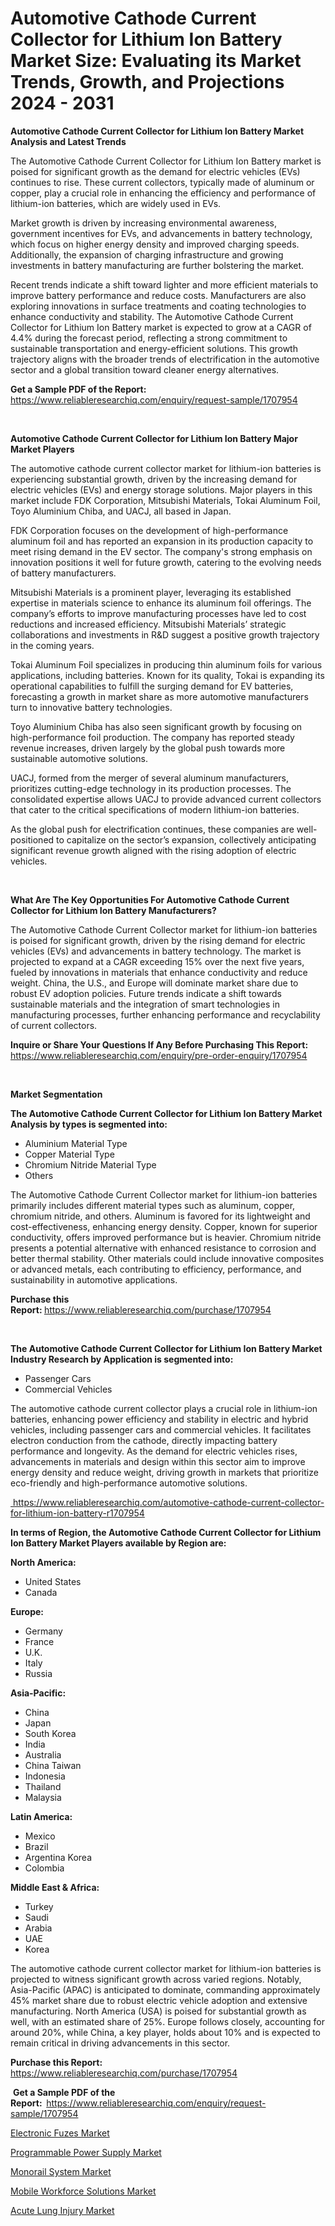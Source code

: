 <p><h1>Automotive Cathode Current Collector for Lithium Ion Battery Market Size: Evaluating its Market Trends, Growth, and Projections 2024 - 2031</h1></p><p><strong>Automotive Cathode Current Collector for Lithium Ion Battery Market Analysis and Latest Trends</strong></p>
<p><p>The Automotive Cathode Current Collector for Lithium Ion Battery market is poised for significant growth as the demand for electric vehicles (EVs) continues to rise. These current collectors, typically made of aluminum or copper, play a crucial role in enhancing the efficiency and performance of lithium-ion batteries, which are widely used in EVs. </p><p>Market growth is driven by increasing environmental awareness, government incentives for EVs, and advancements in battery technology, which focus on higher energy density and improved charging speeds. Additionally, the expansion of charging infrastructure and growing investments in battery manufacturing are further bolstering the market. </p><p>Recent trends indicate a shift toward lighter and more efficient materials to improve battery performance and reduce costs. Manufacturers are also exploring innovations in surface treatments and coating technologies to enhance conductivity and stability. The Automotive Cathode Current Collector for Lithium Ion Battery market is expected to grow at a CAGR of 4.4% during the forecast period, reflecting a strong commitment to sustainable transportation and energy-efficient solutions. This growth trajectory aligns with the broader trends of electrification in the automotive sector and a global transition toward cleaner energy alternatives.</p></p>
<p><strong>Get a Sample PDF of the Report:&nbsp;</strong> <a href="https://www.reliableresearchiq.com/enquiry/request-sample/1707954?utm_campaign=904&utm_medium=2&utm_source=Github&utm_content=ia&utm_term=07102024&utm_id=automotive-cathode-current-collector-for-lithium-ion-battery">https://www.reliableresearchiq.com/enquiry/request-sample/1707954</a></p>
<p>&nbsp;</p>
<p><strong>Automotive Cathode Current Collector for Lithium Ion Battery Major Market Players</strong></p>
<p><p>The automotive cathode current collector market for lithium-ion batteries is experiencing substantial growth, driven by the increasing demand for electric vehicles (EVs) and energy storage solutions. Major players in this market include FDK Corporation, Mitsubishi Materials, Tokai Aluminum Foil, Toyo Aluminium Chiba, and UACJ, all based in Japan.</p><p>FDK Corporation focuses on the development of high-performance aluminum foil and has reported an expansion in its production capacity to meet rising demand in the EV sector. The company's strong emphasis on innovation positions it well for future growth, catering to the evolving needs of battery manufacturers.</p><p>Mitsubishi Materials is a prominent player, leveraging its established expertise in materials science to enhance its aluminum foil offerings. The company’s efforts to improve manufacturing processes have led to cost reductions and increased efficiency. Mitsubishi Materials’ strategic collaborations and investments in R&D suggest a positive growth trajectory in the coming years.</p><p>Tokai Aluminum Foil specializes in producing thin aluminum foils for various applications, including batteries. Known for its quality, Tokai is expanding its operational capabilities to fulfill the surging demand for EV batteries, forecasting a growth in market share as more automotive manufacturers turn to innovative battery technologies.</p><p>Toyo Aluminium Chiba has also seen significant growth by focusing on high-performance foil production. The company has reported steady revenue increases, driven largely by the global push towards more sustainable automotive solutions.</p><p>UACJ, formed from the merger of several aluminum manufacturers, prioritizes cutting-edge technology in its production processes. The consolidated expertise allows UACJ to provide advanced current collectors that cater to the critical specifications of modern lithium-ion batteries.</p><p>As the global push for electrification continues, these companies are well-positioned to capitalize on the sector’s expansion, collectively anticipating significant revenue growth aligned with the rising adoption of electric vehicles.</p></p>
<p>&nbsp;</p>
<p><strong>What Are The Key Opportunities For Automotive Cathode Current Collector for Lithium Ion Battery Manufacturers?</strong></p>
<p><p>The Automotive Cathode Current Collector market for lithium-ion batteries is poised for significant growth, driven by the rising demand for electric vehicles (EVs) and advancements in battery technology. The market is projected to expand at a CAGR exceeding 15% over the next five years, fueled by innovations in materials that enhance conductivity and reduce weight. China, the U.S., and Europe will dominate market share due to robust EV adoption policies. Future trends indicate a shift towards sustainable materials and the integration of smart technologies in manufacturing processes, further enhancing performance and recyclability of current collectors.</p></p>
<p><strong>Inquire or Share Your Questions If Any Before Purchasing This Report:</strong> <a href="https://www.reliableresearchiq.com/enquiry/pre-order-enquiry/1707954?utm_campaign=904&utm_medium=2&utm_source=Github&utm_content=ia&utm_term=07102024&utm_id=automotive-cathode-current-collector-for-lithium-ion-battery">https://www.reliableresearchiq.com/enquiry/pre-order-enquiry/1707954</a></p>
<p>&nbsp;</p>
<p><strong>Market Segmentation</strong></p>
<p><strong>The Automotive Cathode Current Collector for Lithium Ion Battery Market Analysis by types is segmented into:</strong></p>
<p><ul><li>Aluminium Material Type</li><li>Copper Material Type</li><li>Chromium Nitride Material Type</li><li>Others</li></ul></p>
<p><p>The Automotive Cathode Current Collector market for lithium-ion batteries primarily includes different material types such as aluminum, copper, chromium nitride, and others. Aluminum is favored for its lightweight and cost-effectiveness, enhancing energy density. Copper, known for superior conductivity, offers improved performance but is heavier. Chromium nitride presents a potential alternative with enhanced resistance to corrosion and better thermal stability. Other materials could include innovative composites or advanced metals, each contributing to efficiency, performance, and sustainability in automotive applications.</p></p>
<p><strong>Purchase this Report:&nbsp;</strong><a href="https://www.reliableresearchiq.com/purchase/1707954?utm_campaign=904&utm_medium=2&utm_source=Github&utm_content=ia&utm_term=07102024&utm_id=automotive-cathode-current-collector-for-lithium-ion-battery">https://www.reliableresearchiq.com/purchase/1707954</a></p>
<p>&nbsp;</p>
<p><strong>The Automotive Cathode Current Collector for Lithium Ion Battery Market Industry Research by Application is segmented into:</strong></p>
<p><ul><li>Passenger Cars</li><li>Commercial Vehicles</li></ul></p>
<p><p>The automotive cathode current collector plays a crucial role in lithium-ion batteries, enhancing power efficiency and stability in electric and hybrid vehicles, including passenger cars and commercial vehicles. It facilitates electron conduction from the cathode, directly impacting battery performance and longevity. As the demand for electric vehicles rises, advancements in materials and design within this sector aim to improve energy density and reduce weight, driving growth in markets that prioritize eco-friendly and high-performance automotive solutions.</p></p>
<p><a href="https://www.reliableresearchiq.com/automotive-cathode-current-collector-for-lithium-ion-battery-r1707954?utm_campaign=904&utm_medium=2&utm_source=Github&utm_content=ia&utm_term=07102024&utm_id=automotive-cathode-current-collector-for-lithium-ion-battery">&nbsp;https://www.reliableresearchiq.com/automotive-cathode-current-collector-for-lithium-ion-battery-r1707954</a></p>
<p><strong>In terms of Region, the Automotive Cathode Current Collector for Lithium Ion Battery Market Players available by Region are:</strong></p>
<p>
    <p> <strong> North America: </strong>
        <ul>
            <li>United States</li>
            <li>Canada</li>
        </ul>
        </p> 
    <p> <strong> Europe: </strong>
        <ul>
            <li>Germany</li>
            <li>France</li>
            <li>U.K.</li>
            <li>Italy</li>
            <li>Russia</li>
        </ul>
        </p> 
    <p> <strong> Asia-Pacific: </strong>
        <ul>
            <li>China</li>
            <li>Japan</li>
            <li>South Korea</li>
            <li>India</li>
            <li>Australia</li>
            <li>China Taiwan</li>
            <li>Indonesia</li>
            <li>Thailand</li>
            <li>Malaysia</li>
        </ul>
        </p> 
    <p> <strong> Latin America: </strong>
        <ul>
            <li>Mexico</li>
            <li>Brazil</li>
            <li>Argentina Korea</li>
            <li>Colombia</li>
        </ul>
        </p> 
    <p> <strong> Middle East & Africa: </strong>
        <ul>
            <li>Turkey</li>
            <li>Saudi</li>
            <li>Arabia</li>
            <li>UAE</li>
            <li>Korea</li>
        </ul>
    </p>
    </p>
<p><p>The automotive cathode current collector market for lithium-ion batteries is projected to witness significant growth across varied regions. Notably, Asia-Pacific (APAC) is anticipated to dominate, commanding approximately 45% market share due to robust electric vehicle adoption and extensive manufacturing. North America (USA) is poised for substantial growth as well, with an estimated share of 25%. Europe follows closely, accounting for around 20%, while China, a key player, holds about 10% and is expected to remain critical in driving advancements in this sector.</p></p>
<p><strong>Purchase this Report: </strong><a href="https://www.reliableresearchiq.com/purchase/1707954?utm_campaign=904&utm_medium=2&utm_source=Github&utm_content=ia&utm_term=07102024&utm_id=automotive-cathode-current-collector-for-lithium-ion-battery">https://www.reliableresearchiq.com/purchase/1707954</a></p>
<p>&nbsp;<strong>Get a Sample PDF of the Report:&nbsp;&nbsp;</strong><a href="https://www.reliableresearchiq.com/enquiry/request-sample/1707954?utm_campaign=904&utm_medium=2&utm_source=Github&utm_content=ia&utm_term=07102024&utm_id=automotive-cathode-current-collector-for-lithium-ion-battery">https://www.reliableresearchiq.com/enquiry/request-sample/1707954</a></p>
<p><strong></strong></p>
<p><p><a href="https://issuu.com/reportprime-2/docs/electronic-fuzes-market-size-2030.p_fe0a7140ac90bf?utm_campaign=904&utm_medium=2&utm_source=Github&utm_content=ia&utm_term=07102024&utm_id=automotive-cathode-current-collector-for-lithium-ion-battery">Electronic Fuzes Market</a></p><p><a href="https://issuu.com/reportprime-2/docs/programmable-power-supply-market-si_816272353c7ed1?utm_campaign=904&utm_medium=2&utm_source=Github&utm_content=ia&utm_term=07102024&utm_id=automotive-cathode-current-collector-for-lithium-ion-battery">Programmable Power Supply Market</a></p><p><a href="https://www.linkedin.com/pulse/global-monorail-system-market-sector2024-2031-metrics-strategic-1u4ke?utm_campaign=904&utm_medium=2&utm_source=Github&utm_content=ia&utm_term=07102024&utm_id=automotive-cathode-current-collector-for-lithium-ion-battery">Monorail System Market</a></p><p><a href="https://www.linkedin.com/pulse/global-mobile-workforce-solutions-market-trends-forecasts-75zre?utm_campaign=904&utm_medium=2&utm_source=Github&utm_content=ia&utm_term=07102024&utm_id=automotive-cathode-current-collector-for-lithium-ion-battery">Mobile Workforce Solutions Market</a></p><p><a href="https://www.linkedin.com/pulse/acute-lung-injury-market-size-type-pharmacotherapymechanical-kk3ce?utm_campaign=904&utm_medium=2&utm_source=Github&utm_content=ia&utm_term=07102024&utm_id=automotive-cathode-current-collector-for-lithium-ion-battery">Acute Lung Injury Market</a></p></p>